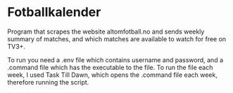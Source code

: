 # Fotballkalender

Program that scrapes the website altomfotball.no and sends weekly summary of matches, and which matches are available to watch for free on TV3+.

To run you need a .env file which contains username and password, and a .command file which has the executable to the file. To run the file each week, I used Task Till Dawn, which opens the .command file each week, therefore running the script. 